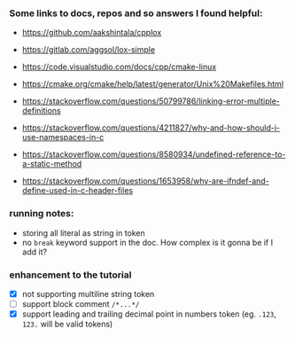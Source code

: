 ### Some links to docs, repos and so answers I found helpful: 

* https://github.com/aakshintala/cpplox

* https://gitlab.com/aggsol/lox-simple

* https://code.visualstudio.com/docs/cpp/cmake-linux

* https://cmake.org/cmake/help/latest/generator/Unix%20Makefiles.html

* https://stackoverflow.com/questions/50799786/linking-error-multiple-definitions

* https://stackoverflow.com/questions/4211827/why-and-how-should-i-use-namespaces-in-c

* https://stackoverflow.com/questions/8580934/undefined-reference-to-a-static-method

* https://stackoverflow.com/questions/1653958/why-are-ifndef-and-define-used-in-c-header-files

### running notes: 

* storing all literal as string in token
* no ```break``` keyword support in the doc. How complex is it gonna be if I add it?

### enhancement to the tutorial

* [x] not supporting multiline string token
* [ ] support block comment ```/*...*/```
* [x] support leading and trailing decimal point in numbers token (eg. ```.123```, ```123.``` will be valid tokens)